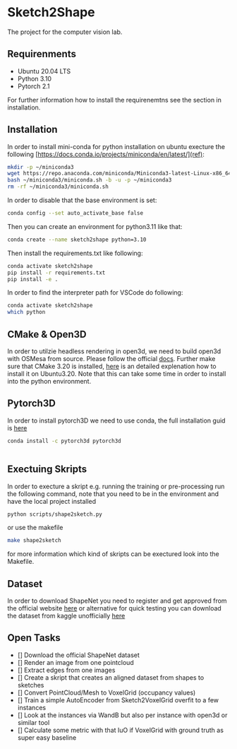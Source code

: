 # Sketch2Shape
The project for the computer vision lab. 

## Requirenments 

- Ubuntu 20.04 LTS
- Python 3.10
- Pytorch 2.1

For further information how to install the requirenemtns see the section in installation.

## Installation

In order to install mini-conda for python installation on ubuntu execture the following [https://docs.conda.io/projects/miniconda/en/latest/](ref):
```bash
mkdir -p ~/miniconda3
wget https://repo.anaconda.com/miniconda/Miniconda3-latest-Linux-x86_64.sh -O ~/miniconda3/miniconda.sh
bash ~/miniconda3/miniconda.sh -b -u -p ~/miniconda3
rm -rf ~/miniconda3/miniconda.sh
```

In order to disable that the base environment is set:

```bash
conda config --set auto_activate_base false
```

Then you can create an environment for python3.11 like that:

```bash
conda create --name sketch2shape python=3.10
```

Then install the requirements.txt like following:
```bash
conda activate sketch2shape
pip install -r requirements.txt
pip install -e .
```

In order to find the interpreter path for VSCode do following:
```bash
conda activate sketch2shape
which python
```

## CMake & Open3D
In order to utilzie headless rendering in open3d, we need to build open3d with OSMesa from source. Please follow the official [docs](http://www.open3d.org/docs/release/tutorial/visualization/headless_rendering.html). Further make sure that CMake 3.20 is installed, [here](https://vitux.com/how-to-install-cmake-on-ubuntu/) is an detailed explenation how to install it on Ubuntu3.20. Note that this can take some time in order to install into the python environment.

## Pytorch3D

In order to install pytorch3D we need to use conda, the full installation guid is [here](https://github.com/facebookresearch/pytorch3d/blob/main/INSTALL.md)

```bash
conda install -c pytorch3d pytorch3d
```

```

```

## Exectuing Skripts

In order to execture a skript e.g. running the training or pre-processing run the following command, note that
you need to be in the environment and have the local project installed

```bash
python scripts/shape2sketch.py
```

or use the makefile

```bash
make shape2sketch
```

for more information which kind of skripts can be exectured look into the Makefile.

## Dataset

In order to download ShapeNet you need to register and get approved from the official website [here](https://shapenet.org/)
or alternative for quick testing you can download the dataset from kaggle unofficially [here](https://www.kaggle.com/datasets/jeremy26/shapenet-core/)

## Open Tasks
- [] Download the official ShapeNet dataset
- [] Render an image from one pointcloud 
- [] Extract edges from one images
- [] Create a skript that creates an aligned dataset from shapes to sketches
- [] Convert PointCloud/Mesh to VoxelGrid (occupancy values)
- [] Train a simple AutoEncoder from Sketch2VoxelGrid overfit to a few instances
- [] Look at the instances via WandB but also per instance with open3d or similar tool
- [] Calculate some metric with that IuO if VoxelGrid with ground truth as super easy baseline